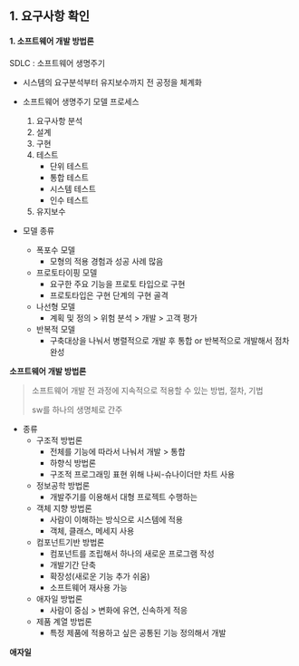 ## 1. 요구사항 확인



#### 1. 소프트웨어 개발 방법론



SDLC : 소프트웨어 생명주기

- 시스템의 요구분석부터 유지보수까지 전 공정을 체계화
- 소프트웨어 생명주기 모델 프로세스
  1. 요구사항 분석
  2. 설계 
  3. 구현
  4. 테스트
     - 단위 테스트
     - 통합 테스트
     - 시스템 테스트
     - 인수 테스트
  5. 유지보수

- 모델 종류
  - 폭포수 모델
    - 모형의 적용 경험과 성공 사례 많음
  - 프로토타이핑 모델
    - 요구한 주요 기능을 프로토 타입으로 구현
    - 프로토타입은 구현 단계의 구현 골격
  - 나선형 모델
    - 계획 및 정의 > 위험 분석 > 개발 > 고객 평가
  - 반복적 모델
    - 구축대상을 나눠서 병렬적으로 개발 후 통합 or 반복적으로 개발해서 점차 완성



**소프트웨어 개발 방법론**

> 소프트웨어 개발 전 과정에 지속적으로 적용할 수 있는 방법, 절차, 기법
>
> sw를 하나의 생명체로 간주

- 종류
  - 구조적 방법론
    - 전체를 기능에 따라서 나눠서 개발 > 통합
    - 하향식 방법론
    - 구조적 프로그래밍 표현 위해 나씨-슈나이더만 차트 사용
  - 정보공학 방법론
    - 개발주기를 이용해서 대형 프로젝트 수행하는
  - 객체 지향 방법론
    - 사람이 이해하는 방식으로 시스템에 적용
    - 객체, 클래스, 메세지 사용
  - 컴포넌트기반 방법론
    - 컴포넌트를 조립해서 하나의 새로운 프로그램 작성
    - 개발기간 단축
    - 확장성(새로운 기능 추가 쉬움)
    - 소프트웨어 재사용 가능
  - 애자일 방법론
    - 사람이 중심 > 변화에 유연, 신속하게 적응
  - 제품 계열 방법론
    - 특정 제품에 적용하고 싶은 공통된 기능 정의해서 개발



**애자일**

